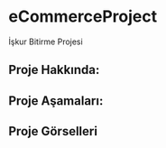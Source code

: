 # eCommerceProject
İşkur Bitirme Projesi

## Proje Hakkında: 

## Proje Aşamaları:

## Proje Görselleri
